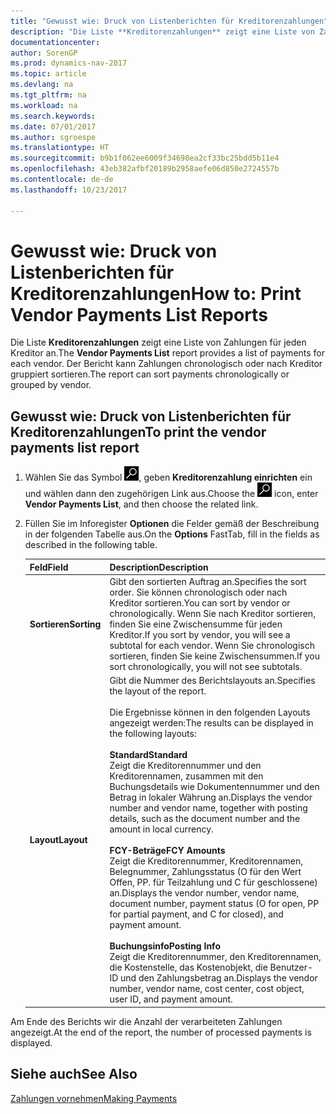 ```yaml
---
title: "Gewusst wie: Druck von Listenberichten für Kreditorenzahlungen"
description: "Die Liste **Kreditorenzahlungen** zeigt eine Liste von Zahlungen für jeden Kreditor an. Der Bericht kann Zahlungen chronologisch oder nach Kreditor gruppiert sortieren."
documentationcenter: 
author: SorenGP
ms.prod: dynamics-nav-2017
ms.topic: article
ms.devlang: na
ms.tgt_pltfrm: na
ms.workload: na
ms.search.keywords: 
ms.date: 07/01/2017
ms.author: sgroespe
ms.translationtype: HT
ms.sourcegitcommit: b9b1f062ee6009f34698ea2cf33bc25bdd5b11e4
ms.openlocfilehash: 43eb382afbf20189b2958aefe06d850e2724557b
ms.contentlocale: de-de
ms.lasthandoff: 10/23/2017

---
```

# <a name="how-to-print-vendor-payments-list-reports"></a><span data-ttu-id="92c92-104">Gewusst wie: Druck von Listenberichten für Kreditorenzahlungen</span><span class="sxs-lookup"><span data-stu-id="92c92-104">How to: Print Vendor Payments List Reports</span></span>
<span data-ttu-id="92c92-105">Die Liste **Kreditorenzahlungen** zeigt eine Liste von Zahlungen für jeden Kreditor an.</span><span class="sxs-lookup"><span data-stu-id="92c92-105">The **Vendor Payments List** report provides a list of payments for each vendor.</span></span> <span data-ttu-id="92c92-106">Der Bericht kann Zahlungen chronologisch oder nach Kreditor gruppiert sortieren.</span><span class="sxs-lookup"><span data-stu-id="92c92-106">The report can sort payments chronologically or grouped by vendor.</span></span>  

## <a name="to-print-the-vendor-payments-list-report"></a><span data-ttu-id="92c92-107">Gewusst wie: Druck von Listenberichten für Kreditorenzahlungen</span><span class="sxs-lookup"><span data-stu-id="92c92-107">To print the vendor payments list report</span></span>  

1.  <span data-ttu-id="92c92-108">Wählen Sie das Symbol ![Nach Seite oder Bericht suchen](../../media/ui-search/search_small.png "Symbol Nach Seite oder Bericht suchen"), geben **Kreditorenzahlung einrichten** ein und wählen dann den zugehörigen Link aus.</span><span class="sxs-lookup"><span data-stu-id="92c92-108">Choose the ![Search for Page or Report](../../media/ui-search/search_small.png "Search for Page or Report icon") icon, enter **Vendor Payments List**, and then choose the related link.</span></span>  
2.  <span data-ttu-id="92c92-109">Füllen Sie im Inforegister **Optionen** die Felder gemäß der Beschreibung in der folgenden Tabelle aus.</span><span class="sxs-lookup"><span data-stu-id="92c92-109">On the **Options** FastTab, fill in the fields as described in the following table.</span></span>  

    |<span data-ttu-id="92c92-110">Feld</span><span class="sxs-lookup"><span data-stu-id="92c92-110">Field</span></span>|<span data-ttu-id="92c92-111">Description</span><span class="sxs-lookup"><span data-stu-id="92c92-111">Description</span></span>|  
    |---------------------------------|---------------------------------------|  
    |<span data-ttu-id="92c92-112">**Sortieren**</span><span class="sxs-lookup"><span data-stu-id="92c92-112">**Sorting**</span></span>|<span data-ttu-id="92c92-113">Gibt den sortierten Auftrag an.</span><span class="sxs-lookup"><span data-stu-id="92c92-113">Specifies the sort order.</span></span> <span data-ttu-id="92c92-114">Sie können chronologisch oder nach Kreditor sortieren.</span><span class="sxs-lookup"><span data-stu-id="92c92-114">You can sort by vendor or chronologically.</span></span> <span data-ttu-id="92c92-115">Wenn Sie nach Kreditor sortieren, finden Sie eine Zwischensumme für jeden Kreditor.</span><span class="sxs-lookup"><span data-stu-id="92c92-115">If you sort by vendor, you will see a subtotal for each vendor.</span></span> <span data-ttu-id="92c92-116">Wenn Sie chronologisch sortieren, finden Sie keine Zwischensummen.</span><span class="sxs-lookup"><span data-stu-id="92c92-116">If you sort chronologically, you will not see subtotals.</span></span>|  
    |<span data-ttu-id="92c92-117">**Layout**</span><span class="sxs-lookup"><span data-stu-id="92c92-117">**Layout**</span></span>|<span data-ttu-id="92c92-118">Gibt die Nummer des Berichtslayouts an.</span><span class="sxs-lookup"><span data-stu-id="92c92-118">Specifies the layout of the report.</span></span><br /><br /> <span data-ttu-id="92c92-119">Die Ergebnisse können in den folgenden Layouts angezeigt werden:</span><span class="sxs-lookup"><span data-stu-id="92c92-119">The results can be displayed in the following layouts:</span></span><br /><br /> <span data-ttu-id="92c92-120">**Standard**</span><span class="sxs-lookup"><span data-stu-id="92c92-120">**Standard**</span></span><br /> <span data-ttu-id="92c92-121">Zeigt die Kreditorennummer und den Kreditorennamen, zusammen mit den Buchungsdetails wie Dokumentennummer und den Betrag in lokaler Währung an.</span><span class="sxs-lookup"><span data-stu-id="92c92-121">Displays the vendor number and vendor name, together with posting details, such as the document number and the amount in local currency.</span></span><br /><br /> <span data-ttu-id="92c92-122">**FCY-Beträge**</span><span class="sxs-lookup"><span data-stu-id="92c92-122">**FCY Amounts**</span></span><br /> <span data-ttu-id="92c92-123">Zeigt die Kreditorennummer, Kreditorennamen, Belegnummer, Zahlungsstatus (O für den Wert Offen, PP. für Teilzahlung und C für geschlossene) an.</span><span class="sxs-lookup"><span data-stu-id="92c92-123">Displays the vendor number, vendor name, document number, payment status (O for open, PP for partial payment, and C for closed), and payment amount.</span></span><br /><br /> <span data-ttu-id="92c92-124">**Buchungsinfo**</span><span class="sxs-lookup"><span data-stu-id="92c92-124">**Posting Info**</span></span><br /> <span data-ttu-id="92c92-125">Zeigt die Kreditorennummer, den Kreditorennamen, die Kostenstelle, das Kostenobjekt, die Benutzer-ID und den Zahlungsbetrag an.</span><span class="sxs-lookup"><span data-stu-id="92c92-125">Displays the vendor number, vendor name, cost center, cost object, user ID, and payment amount.</span></span>|  

 <span data-ttu-id="92c92-126">Am Ende des Berichts wir die Anzahl der verarbeiteten Zahlungen angezeigt.</span><span class="sxs-lookup"><span data-stu-id="92c92-126">At the end of the report, the number of processed payments is displayed.</span></span>  

## <a name="see-also"></a><span data-ttu-id="92c92-127">Siehe auch</span><span class="sxs-lookup"><span data-stu-id="92c92-127">See Also</span></span>  
[<span data-ttu-id="92c92-128">Zahlungen vornehmen</span><span class="sxs-lookup"><span data-stu-id="92c92-128">Making Payments</span></span>](../../payables-make-payments.md)

